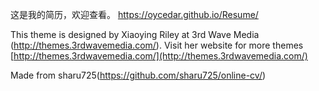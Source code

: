 这是我的简历，欢迎查看。
https://oycedar.github.io/Resume/


This theme is designed by Xiaoying Riley at 3rd Wave Media (http://themes.3rdwavemedia.com/). Visit her website for more themes [http://themes.3rdwavemedia.com/](http://themes.3rdwavemedia.com/)

Made from sharu725(https://github.com/sharu725/online-cv/)

